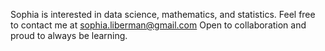 Sophia is interested in data science, mathematics, and statistics.
Feel free to contact me at sophia.liberman@gmail.com
Open to collaboration and proud to always be learning. 
